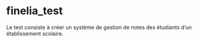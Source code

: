 # finelia_test
Le test consiste à créer un système de gestion de notes des étudiants d’un établissement scolaire.
